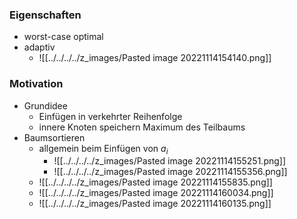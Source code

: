 ### Eigenschaften
+ worst-case optimal
+ adaptiv
	+ ![[../../../../z_images/Pasted image 20221114154140.png]]

### Motivation
+ Grundidee
	+ Einfügen in verkehrter Reihenfolge
	+ innere Knoten speichern Maximum des Teilbaums
+ Baumsortieren
	+ allgemein beim Einfügen von $a_i$
		+ ![[../../../../z_images/Pasted image 20221114155251.png]]
		+ ![[../../../../z_images/Pasted image 20221114155356.png]]
	+  ![[../../../../z_images/Pasted image 20221114155835.png]]
	+ ![[../../../../z_images/Pasted image 20221114160034.png]]
	+ ![[../../../../z_images/Pasted image 20221114160135.png]]

